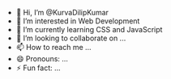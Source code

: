 - 👋 Hi, I’m @KurvaDilipKumar
- 👀 I’m interested in Web Development
- 🌱 I’m currently learning CSS and JavaScript
- 💞️ I’m looking to collaborate on ...
- 📫 How to reach me ...
- 😄 Pronouns: ...
- ⚡ Fun fact: ...

<!---
KurvaDilipKumar/KurvaDilipKumar is a ✨ special ✨ repository because its `README.md` (this file) appears on your GitHub profile.
You can click the Preview link to take a look at your changes.
--->
